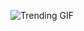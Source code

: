 
<!-- GIF_SECTION -->
![Trending GIF](https://media0.giphy.com/media/v1.Y2lkPThiYjIxNzcyZGI3amU4bW9mYjYyajJ3eXN4bjdhaGc4NjY0dzBodzIxcDcwYXFyMyZlcD12MV9naWZzX3NlYXJjaCZjdD1n/A06UFEx8jxEwU/giphy.gif)
<!-- END_GIF_SECTION -->
